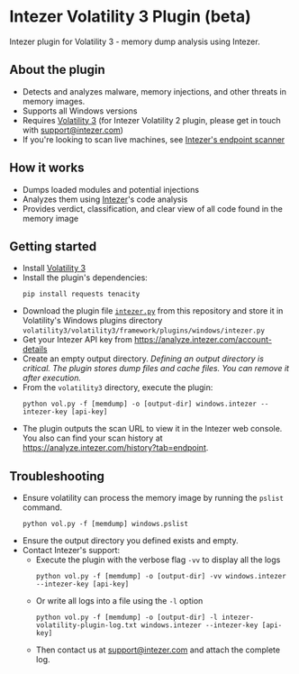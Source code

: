# Intezer Volatility 3 Plugin (beta)
Intezer plugin for Volatility 3 - memory dump analysis using Intezer.

## About the plugin
- Detects and analyzes malware, memory injections, and other threats in memory images.
- Supports all Windows versions
- Requires [Volatility 3](https://github.com/volatilityfoundation/volatility3) (for Intezer Volatility 2 plugin, please get in touch with support@intezer.com)
- If you're looking to scan live machines, see [Intezer's endpoint scanner](https://support.intezer.com/hc/en-us/articles/360021350340-Conducting-Live-Endpoint-Analysis)

## How it works
- Dumps loaded modules and potential injections
- Analyzes them using [Intezer](https://www.intezer.com/)'s code analysis
- Provides verdict, classification, and clear view of all code found in the memory image

## Getting started
- Install [Volatility 3](https://github.com/volatilityfoundation/volatility3)
- Install the plugin's dependencies:
	```shell
	pip install requests tenacity
	```
- Download the plugin file [`intezer.py`](https://raw.githubusercontent.com/intezer/intezer-volatility-plugin/main/intezer.py) from this repository and store it in Volatility's Windows plugins directory `volatility3/volatility3/framework/plugins/windows/intezer.py`
- Get your Intezer API key from https://analyze.intezer.com/account-details
- Create an empty output directory. *Defining an output directory is critical. The plugin stores dump files and cache files. You can remove it after execution.*
- From the `volatility3` directory, execute the plugin:
	```shell
	python vol.py -f [memdump] -o [output-dir] windows.intezer --intezer-key [api-key]
	```
- The plugin outputs the scan URL to view it in the Intezer web console. You also can find your scan history at https://analyze.intezer.com/history?tab=endpoint.

## Troubleshooting
- Ensure volatility can process the memory image by running the `pslist` command.
	```shell
	python vol.py -f [memdump] windows.pslist
	```
- Ensure the output directory you defined exists and empty.
- Contact Intezer's support:
	- Execute the plugin with the verbose flag `-vv` to display all the logs
		```shell
		python vol.py -f [memdump] -o [output-dir] -vv windows.intezer --intezer-key [api-key]
		```
	- Or write all logs into a file using the `-l` option
		```shell
		python vol.py -f [memdump] -o [output-dir] -l intezer-volatility-plugin-log.txt windows.intezer --intezer-key [api-key]
		```
	- Then contact us at support@intezer.com and attach the complete log.
